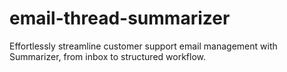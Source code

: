 # email-thread-summarizer
Effortlessly streamline customer support email management with Summarizer, from inbox to structured workflow.

